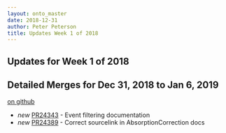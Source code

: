 ```yaml
---
layout: onto_master
date: 2018-12-31
author: Peter Peterson
title: Updates Week 1 of 2018
---
```

Updates for Week 1 of 2018
--------------------------

Detailed Merges for Dec 31, 2018 to Jan 6, 2019
-----------------------------------------------
[on github](https://github.com/mantidproject/mantid/pulls?q=is%3Apr+merged%3A2019-01-01..2019-01-06)

* *new* [PR24343](https://github.com/mantidproject/mantid/pull/24343) - Event filtering documentation
* *new* [PR24389](https://github.com/mantidproject/mantid/pull/24389) - Correct sourcelink in AbsorptionCorrection docs
